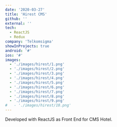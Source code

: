 ```yaml
---
date: '2020-03-27'
title: 'Hirest CMS'
github: ''
external: ''
tech:
  - ReactJS
  - Redux
company: 'Telkomsigma'
showInProjects: true
android: '#'
ios: '#'
images: 
  - './images/hirest/1.png'
  - './images/hirest/2.png'
  - './images/hirest/3.png'
  - './images/hirest/4.png'
  - './images/hirest/5.png'
  - './images/hirest/6.png'
  - './images/hirest/7.png'
  - './images/hirest/8.png'
  - './images/hirest/9.png'
#   - './images/hirest/10.png'
---
```


Developed with ReactJS as Front End for CMS Hotel.

